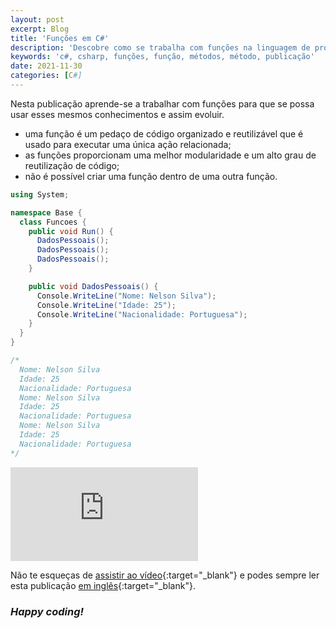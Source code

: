 ```yaml
---
layout: post
excerpt: Blog
title: 'Funções em C#'
description: 'Descobre como se trabalha com funções na linguagem de programação C#. Obtém respostas às tuas dúvidas com a teoria e os exemplos apresentados.'
keywords: 'c#, csharp, funções, função, métodos, método, publicação'
date: 2021-11-30
categories: [C#]
---
```


Nesta publicação aprende-se a trabalhar com funções para que se possa usar esses mesmos conhecimentos e assim evoluir.

- uma função é um pedaço de código organizado e reutilizável que é usado para executar uma única ação relacionada;
- as funções proporcionam uma melhor modularidade e um alto grau de reutilização de código;
- não é possível criar uma função dentro de uma outra função.

```csharp
using System;

namespace Base {
  class Funcoes {
    public void Run() {
      DadosPessoais();
      DadosPessoais();
      DadosPessoais();
    }

    public void DadosPessoais() {
      Console.WriteLine("Nome: Nelson Silva");
      Console.WriteLine("Idade: 25");
      Console.WriteLine("Nacionalidade: Portuguesa");
    }
  }
}

/*
  Nome: Nelson Silva
  Idade: 25
  Nacionalidade: Portuguesa
  Nome: Nelson Silva
  Idade: 25
  Nacionalidade: Portuguesa
  Nome: Nelson Silva
  Idade: 25
  Nacionalidade: Portuguesa
*/
```

<div class="video-container">
  <iframe src="https://www.youtube.com/embed/61T_m11jCWs" frameborder="0" allowfullscreen></iframe>
</div>

Não te esqueças de [assistir ao vídeo](https://youtu.be/61T_m11jCWs){:target="\_blank"} e podes sempre ler esta publicação [em inglês](https://nelsonsilvadev.com/blog/20211130/functions-in-csharp/){:target="\_blank"}.

### _Happy coding!_
